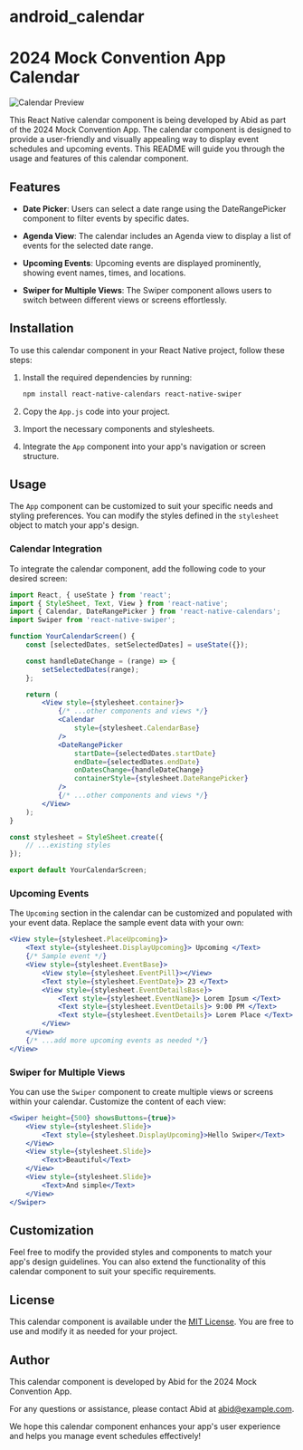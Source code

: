 # android_calendar
# 2024 Mock Convention App Calendar

![Calendar Preview](calendar-preview.png)

This React Native calendar component is being developed by Abid as part of the 2024 Mock Convention App. The calendar component is designed to provide a user-friendly and visually appealing way to display event schedules and upcoming events. This README will guide you through the usage and features of this calendar component.

## Features

- **Date Picker**: Users can select a date range using the DateRangePicker component to filter events by specific dates.

- **Agenda View**: The calendar includes an Agenda view to display a list of events for the selected date range.

- **Upcoming Events**: Upcoming events are displayed prominently, showing event names, times, and locations.

- **Swiper for Multiple Views**: The Swiper component allows users to switch between different views or screens effortlessly.

## Installation

To use this calendar component in your React Native project, follow these steps:

1. Install the required dependencies by running:

   ```bash
   npm install react-native-calendars react-native-swiper
   ```

2. Copy the `App.js` code into your project.

3. Import the necessary components and stylesheets.

4. Integrate the `App` component into your app's navigation or screen structure.

## Usage

The `App` component can be customized to suit your specific needs and styling preferences. You can modify the styles defined in the `stylesheet` object to match your app's design.

### Calendar Integration

To integrate the calendar component, add the following code to your desired screen:

```jsx
import React, { useState } from 'react';
import { StyleSheet, Text, View } from 'react-native';
import { Calendar, DateRangePicker } from 'react-native-calendars';
import Swiper from 'react-native-swiper';

function YourCalendarScreen() {
    const [selectedDates, setSelectedDates] = useState({});

    const handleDateChange = (range) => {
        setSelectedDates(range);
    };

    return (
        <View style={stylesheet.container}>
            {/* ...other components and views */}
            <Calendar
                style={stylesheet.CalendarBase}
            />
            <DateRangePicker
                startDate={selectedDates.startDate}
                endDate={selectedDates.endDate}
                onDatesChange={handleDateChange}
                containerStyle={stylesheet.DateRangePicker}
            />
            {/* ...other components and views */}
        </View>
    );
}

const stylesheet = StyleSheet.create({
    // ...existing styles
});

export default YourCalendarScreen;
```

### Upcoming Events

The `Upcoming` section in the calendar can be customized and populated with your event data. Replace the sample event data with your own:

```jsx
<View style={stylesheet.PlaceUpcoming}>
    <Text style={stylesheet.DisplayUpcoming}> Upcoming </Text>
    {/* Sample event */}
    <View style={stylesheet.EventBase}>
        <View style={stylesheet.EventPill}></View>
        <Text style={stylesheet.EventDate}> 23 </Text>
        <View style={stylesheet.EventDetailsBase}>
            <Text style={stylesheet.EventName}> Lorem Ipsum </Text>
            <Text style={stylesheet.EventDetails}> 9:00 PM </Text>
            <Text style={stylesheet.EventDetails}> Lorem Place </Text>
        </View>
    </View>
    {/* ...add more upcoming events as needed */}
</View>
```

### Swiper for Multiple Views

You can use the `Swiper` component to create multiple views or screens within your calendar. Customize the content of each view:

```jsx
<Swiper height={500} showsButtons={true}>
    <View style={stylesheet.Slide}>
        <Text style={stylesheet.DisplayUpcoming}>Hello Swiper</Text>
    </View>
    <View style={stylesheet.Slide}>
        <Text>Beautiful</Text>
    </View>
    <View style={stylesheet.Slide}>
        <Text>And simple</Text>
    </View>
</Swiper>
```

## Customization

Feel free to modify the provided styles and components to match your app's design guidelines. You can also extend the functionality of this calendar component to suit your specific requirements.

## License

This calendar component is available under the [MIT License](LICENSE). You are free to use and modify it as needed for your project.

## Author

This calendar component is developed by Abid for the 2024 Mock Convention App.

For any questions or assistance, please contact Abid at [abid@example.com](mailto:abid@example.com).

We hope this calendar component enhances your app's user experience and helps you manage event schedules effectively!
